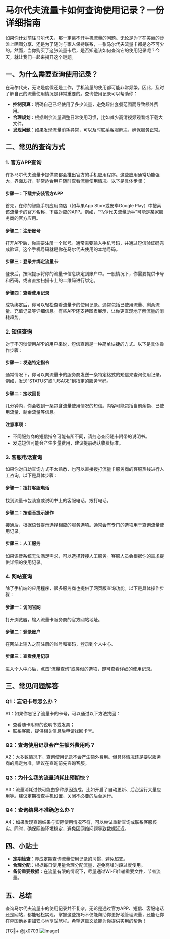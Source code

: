# 马尔代夫流量卡如何查询使用记录？一份详细指南

如果你计划前往马尔代夫，那一定离不开手机流量的问题。无论是为了在美丽的沙滩上晒图分享、还是为了随时与家人保持联系，一张马尔代夫流量卡都是必不可少的。然而，当你购买了这张流量卡后，是否知道该如何查询它的使用记录呢？今天，就让我们一起来揭开这个谜题。

## 一、为什么需要查询使用记录？

在马尔代夫，无论是度假还是工作，手机流量的使用都可能非常频繁。因此，及时了解自己的流量使用情况是非常重要的。查询使用记录可以帮助你：

- **控制预算**：明确自己已经使用了多少流量，避免超出套餐范围而导致额外费用。
- **合理规划**：根据剩余流量调整日常使用习惯，比如减少高清视频观看或下载大文件。
- **发现问题**：如果发现流量消耗异常，可以及时联系客服解决，确保服务正常。

## 二、常见的查询方式

### 1. 官方APP查询

许多马尔代夫流量卡提供商都会推出官方的手机应用程序。这些应用通常功能强大，界面友好，非常适合用户随时查看流量使用情况。以下是具体步骤：

#### 步骤一：下载并安装官方APP
首先，在你的智能手机应用商店（如苹果App Store或安卓Google Play）中搜索该流量卡的官方名称，下载对应的APP。例如，“马尔代夫流量助手”可能是某家服务商的官方应用。

#### 步骤二：注册账号
打开APP后，你需要注册一个账号。通常需要输入手机号码，并通过短信验证码完成验证。这个手机号码就是你在马尔代夫使用的本地号码。

#### 步骤三：登录并绑定流量卡
登录后，按照提示将你的流量卡信息绑定到账户中。一般情况下，你需要提供卡号和密码，或者直接扫描卡上的二维码进行绑定。

#### 步骤四：查看使用记录
成功绑定后，你可以轻松查看流量卡的使用记录。通常包括已使用流量、剩余流量、充值记录等详细信息。有些APP还支持图表展示，让你更直观地了解流量的消耗趋势。

### 2. 短信查询

对于不习惯使用APP的用户来说，短信查询是一种简单快捷的方式。以下是具体操作步骤：

#### 步骤一：发送特定指令
通常情况下，你可以向流量卡的服务商发送一条特定格式的短信来查询使用记录。例如，发送“STATUS”或“USAGE”到指定的服务号码。

#### 步骤二：接收回复
几分钟内，你会收到一条包含流量使用情况的短信。内容可能包括当前余额、已使用流量、剩余流量等信息。

#### 注意事项：
- 不同服务商的短信指令可能有所不同，请务必查阅随卡附带的说明书。
- 发送短信可能会产生少量费用，建议提前确认收费标准。

### 3. 客服电话查询

如果你对自助查询方式不太熟悉，也可以直接拨打流量卡服务商的客服热线进行人工咨询。以下是具体步骤：

#### 步骤一：拨打客服电话
找到流量卡包装盒或说明书上的客服电话，拨打电话。

#### 步骤二：按语音提示操作
接通后，根据语音提示选择相应的服务选项。通常会有专门的选项用于查询流量使用记录。

#### 步骤三：人工服务
如果语音系统无法满足需求，可以选择转接人工服务。客服人员会根据你的需求提供详细的使用记录。

### 4. 网站查询

除了手机端的应用程序，很多服务商也提供了网页版查询功能。以下是具体操作步骤：

#### 步骤一：访问官网
打开浏览器，输入流量卡服务商的官方网站地址。

#### 步骤二：登录账户
在网站上输入之前注册的账号和密码，登录到个人中心。

#### 步骤三：查看使用记录
进入个人中心后，点击“流量查询”或类似的选项，即可查看详细的使用记录。

## 三、常见问题解答

### Q1：忘记卡号怎么办？
A1：如果你忘记了流量卡的卡号，可以通过以下方法找回：
- 查看随卡附带的说明书或发票；
- 联系客服，提供相关信息后申请找回卡号。

### Q2：查询使用记录会产生额外费用吗？
A2：大多数情况下，查询使用记录不会产生额外费用。但具体情况还是要以服务商的规定为准，建议在查询前先咨询客服。

### Q3：为什么我的流量消耗比预期快？
A3：流量消耗过快可能由多种原因造成，比如开启了自动更新、后台运行大量应用等。建议定期检查手机设置，关闭不必要的后台运行。

### Q4：查询结果不准确怎么办？
A4：如果发现查询结果与实际使用情况不符，可以尝试重新查询或联系客服核实。同时，确保网络环境稳定，避免因网络问题导致数据延迟。

## 四、小贴士

- **定期检查**：养成定期查询流量使用记录的习惯，避免超支。
- **合理分配**：根据每日使用量合理分配流量，避免高峰时段过度使用。
- **备份重要数据**：在流量有限的情况下，尽量通过Wi-Fi传输重要文件，节省流量。

## 五、总结

查询马尔代夫流量卡的使用记录并不复杂，无论是通过官方APP、短信、客服电话还是网站，都能轻松实现。掌握这些技巧不仅能帮助你更好地管理流量，还能让你在异国他乡更加安心地享受旅程。希望这篇文章能为你提供实用的帮助！

[TG💪+ @jx0703 ![Image](https://github.com/user-attachments/assets/dbca1d08-cadb-493c-b0ec-ad6f7a83f270)]